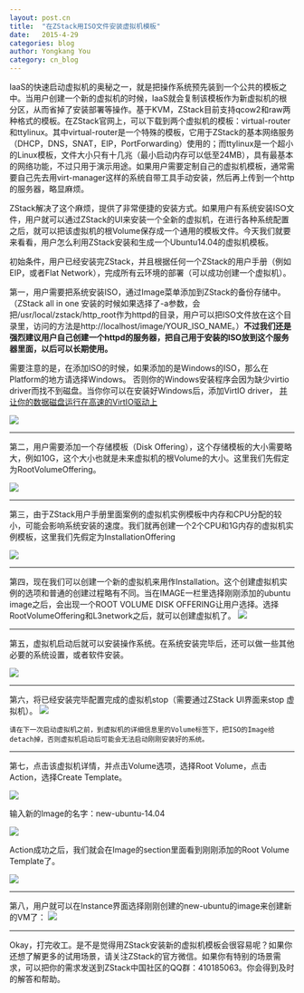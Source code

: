 ```yaml
---
layout: post.cn
title:  "在ZStack用ISO文件安装虚拟机模板"
date:   2015-4-29
categories: blog
author: Yongkang You
category: cn_blog
---
```

IaaS的快速启动虚拟机的奥秘之一，就是把操作系统预先装到一个公共的模板之中。当用户创建一个新的虚拟机的时候，IaaS就会复制该模板作为新虚拟机的根分区，从而省掉了安装部署等操作。基于KVM，ZStack目前支持qcow2和raw两种格式的模板。在ZStack官网上，可以下载到两个虚拟机的模板：virtual-router和ttylinux。其中virtual-router是一个特殊的模板，它用于ZStack的基本网络服务（DHCP，DNS，SNAT，EIP，PortForwarding）使用的；而ttylinux是一个超小的Linux模板，文件大小只有十几兆（最小启动内存可以低至24MB），具有最基本的网络功能，不过只用于演示用途。如果用户需要定制自己的虚拟机模板，通常需要自己先去用virt-manager这样的系统自带工具手动安装，然后再上传到一个http的服务器，略显麻烦。

ZStack解决了这个麻烦，提供了非常便捷的安装方式。如果用户有系统安装ISO文件，用户就可以通过ZStack的UI来安装一个全新的虚拟机，在进行各种系统配置之后，就可以把该虚拟机的根Volume保存成一个通用的模板文件。今天我们就要来看看，用户怎么利用ZStack安装和生成一个Ubuntu14.04的虚拟机模板。

初始条件，用户已经安装完ZStack，并且根据任何一个ZStack的用户手册（例如EIP，或者Flat Network），完成所有云环境的部署（可以成功创建一个虚拟机）。

第一，用户需要把系统安装ISO，通过Image菜单添加到ZStack的备份存储中。（ZStack all in one 安装的时候如果选择了-a参数，会把/usr/local/zstack/http_root作为httpd的目录，用户可以把ISO文件放在这个目录里，访问的方法是http://localhost/image/YOUR_ISO_NAME。）**不过我们还是强烈建议用户自己创建一个httpd的服务器，把自己用于安装的ISO放到这个服务器里面，以后可以长期使用。**

需要注意的是，在添加ISO的时候，如果添加的是Windows的ISO，那么在Platform的地方请选择Windows。
否则你的Windows安装程序会因为缺少virtio driver而找不到磁盘。当你你可以在安装好Windows后，添加VirtIO driver，
[并让你的数据磁盘运行在高速的VirtIO驱动上](http://zstack.org/cn_blog/install-virtio-for-windows.html)

<img  class="img-responsive"  src="/images/tutorials/iso/add-iso.png">

<hr>

第二，用户需要添加一个存储模板（Disk Offering），这个存储模板的大小需要略大，例如10G，这个大小也就是未来虚拟机的根Volume的大小。这里我们先假定为RootVolumeOffering。

<img  class="img-responsive"  src="/images/tutorials/iso/add-disk-offering.png">
<hr>

第三，由于ZStack用户手册里面案例的虚拟机实例模板中内存和CPU分配的较小，可能会影响系统安装的速度。我们就再创建一个2个CPU和1G内存的虚拟机实例模板，这里我们先假定为InstallationOffering

<img  class="img-responsive"  src="/images/tutorials/iso/add-instance-offering.png">

<hr>
第四，现在我们可以创建一个新的虚拟机来用作Installation。这个创建虚拟机实例的选项和普通的创建过程略有不同。当在IMAGE一栏里选择刚刚添加的ubuntu image之后，会出现一个ROOT VOLUME DISK OFFERING让用户选择。选择RootVolumeOffering和L3network之后，就可以创建虚拟机了。

<img  class="img-responsive"  src="/images/tutorials/iso/create-install-vm.png">
<hr>

第五，虚拟机启动后就可以安装操作系统。在系统安装完毕后，还可以做一些其他必要的系统设置，或者软件安装。

<img  class="img-responsive"  src="/images/tutorials/iso/vm-installation.png">

<hr>
第六，将已经安装完毕配置完成的虚拟机stop（需要通过ZStack UI界面来stop 虚拟机）。

<img  class="img-responsive"  src="/images/tutorials/iso/vm-installation-stop-vm.png">

	请在下一次启动虚拟机之前，到虚拟机的详细信息里的Volume标签下，把ISO的Image给detach掉，否则虚拟机启动后可能会无法启动刚刚安装好的系统。
<hr>

第七，点击该虚拟机详情，并点击Volume选项，选择Root Volume，点击Action，选择Create Template。

<img  class="img-responsive"  src="/images/tutorials/iso/create-root-template-action.png">

输入新的Image的名字：new-ubuntu-14.04

<img  class="img-responsive"  src="/images/tutorials/iso/create-root-template.png">

Action成功之后，我们就会在Image的section里面看到刚刚添加的Root Volume Template了。

<img  class="img-responsive"  src="/images/tutorials/iso/create-root-template2.png">

<hr>
第八，用户就可以在Instance界面选择刚刚创建的new-ubuntu的image来创建新的VM了：

<img  class="img-responsive"  src="/images/tutorials/iso/create-new-ubuntu-img.png">

<hr>
Okay，打完收工。是不是觉得用ZStack安装新的虚拟机模板会很容易呢？如果你还想了解更多的试用场景，请关注ZStack的官方微信。如果你有特别的场景需求，可以把你的需求发送到ZStack中国社区的QQ群：410185063。你会得到及时的解答和帮助。
